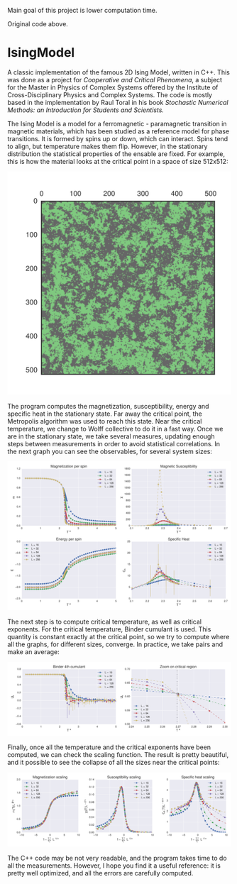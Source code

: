 Main goal of this project is lower computation time.


Original code above.
# IsingModel

A classic implementation of the famous 2D Ising Model, written in C++. This was done as a project for *Cooperative and Critical Phenomena*, a subject for the Master in Physics of Complex Systems offered by the Institute of Cross-Disciplinary Physics and Complex Systems. The code is mostly based in the implementation by Raul Toral in his book *Stochastic Numerical Methods: an Introduction for Students and Scientists.*

The Ising Model is a model for a ferromagnetic - paramagnetic transition in magnetic materials, which has been studied as a reference model for phase transitions. It is formed by spins up or down, which can interact. Spins tend to align, but temperature makes them flip. However, in the stationary distribution the statistical properties of the ensable are fixed. 
For example, this is how the material looks at the critical point in a space of size 512x512:

![Ising 512](https://github.com/VictorSeven/IsingModel/blob/master/images/config512.png "Ising 512")

The program computes the magnetization, susceptibility, energy and specific heat in the stationary state. Far away the critical point, the Metropolis algorithm was used to reach this state. Near the critical temperature, we change to Wolff collective to do it in a fast way. Once we are in the stationary state, we take several measures, updating enough steps between measurements in order to avoid statistical correlations. In the next graph you can see the observables, for several system sizes:

![Ising](https://github.com/VictorSeven/IsingModel/blob/master/images/observ.png "Ising Observables")

The next step is to compute critical temperature, as well as critical exponents. For the critical temperature, Binder cumulant is used. This quantity is constant exactly at the critical point, so we try to compute where all the graphs, for different sizes, converge. In practice, we take pairs and make an average:

![Binder](https://github.com/VictorSeven/IsingModel/blob/master/images/binder.png "Binder Cumulant")

Finally, once all the temperature and the critical exponents have been computed, we can check the scaling function. The result is pretty beautiful, and it possible to see the collapse of all the sizes near the critical points:

![Binder](https://github.com/VictorSeven/IsingModel/blob/master/images/scaling.png "Binder Cumulant")

The C++ code may be not very readable, and the program takes time to do all the measurements. However, I hope you find it a useful reference: it is pretty well optimized, and all the errors are carefully computed. 






